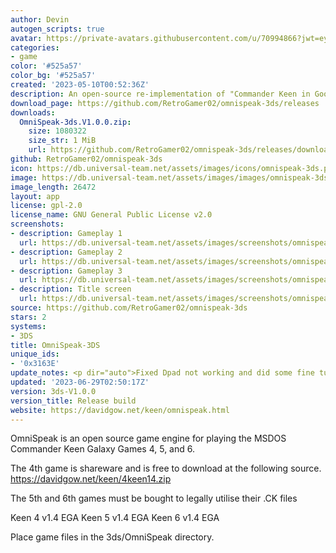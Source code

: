 ```yaml
---
author: Devin
autogen_scripts: true
avatar: https://private-avatars.githubusercontent.com/u/70994866?jwt=eyJhbGciOiJIUzI1NiIsInR5cCI6IkpXVCJ9.eyJpc3MiOiJnaXRodWIuY29tIiwiYXVkIjoicmF3LmdpdGh1YnVzZXJjb250ZW50LmNvbSIsImtleSI6ImtleTEiLCJleHAiOjE3MzQ2MzI5NDAsIm5iZiI6MTczNDYzMTc0MCwicGF0aCI6Ii91LzcwOTk0ODY2In0.8w9XwWINyd4jQgKElOLwWwZBu0I38-rKb-lmz8At7Es&v=4
categories:
- game
color: '#525a57'
color_bg: '#525a57'
created: '2023-05-10T00:52:36Z'
description: An open-source re-implementation of "Commander Keen in Goodbye Galaxy"
download_page: https://github.com/RetroGamer02/omnispeak-3ds/releases
downloads:
  OmniSpeak-3ds.V1.0.0.zip:
    size: 1080322
    size_str: 1 MiB
    url: https://github.com/RetroGamer02/omnispeak-3ds/releases/download/3ds-V1.0.0/OmniSpeak-3ds.V1.0.0.zip
github: RetroGamer02/omnispeak-3ds
icon: https://db.universal-team.net/assets/images/icons/omnispeak-3ds.png
image: https://db.universal-team.net/assets/images/images/omnispeak-3ds.png
image_length: 26472
layout: app
license: gpl-2.0
license_name: GNU General Public License v2.0
screenshots:
- description: Gameplay 1
  url: https://db.universal-team.net/assets/images/screenshots/omnispeak-3ds/gameplay-1.png
- description: Gameplay 2
  url: https://db.universal-team.net/assets/images/screenshots/omnispeak-3ds/gameplay-2.png
- description: Gameplay 3
  url: https://db.universal-team.net/assets/images/screenshots/omnispeak-3ds/gameplay-3.png
- description: Title screen
  url: https://db.universal-team.net/assets/images/screenshots/omnispeak-3ds/title-screen.png
source: https://github.com/RetroGamer02/omnispeak-3ds
stars: 2
systems:
- 3DS
title: OmniSpeak-3DS
unique_ids:
- '0x3163E'
update_notes: <p dir="auto">Fixed Dpad not working and did some fine tuning.</p>
updated: '2023-06-29T02:50:17Z'
version: 3ds-V1.0.0
version_title: Release build
website: https://davidgow.net/keen/omnispeak.html
---
```

OmniSpeak is an open source game engine for playing the MSDOS Commander Keen Galaxy Games 4, 5, and 6.

The 4th game is shareware and is free to download at the following source. https://davidgow.net/keen/4keen14.zip

The 5th and 6th games must be bought to legally utilise their .CK files

Keen 4 v1.4 EGA
Keen 5 v1.4 EGA
Keen 6 v1.4 EGA

Place game files in the 3ds/OmniSpeak directory.
